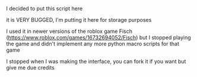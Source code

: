 I decided to put this script here

it is VERY BUGGED, I'm putting it here for storage purposes

I used it in newer versions of the roblox game Fisch (https://www.roblox.com/games/16732694052/Fisch) but I stopped playing the game and didn't implement any more python macro scripts for that game

I stopped when I was making the interface, you can fork it if you want but give me due credits